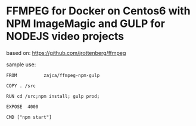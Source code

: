 FFMPEG for Docker on Centos6 with NPM ImageMagic and GULP for NODEJS video projects
===================================================================================
based on:
https://github.com/jrottenberg/ffmpeg

sample use:
```
FROM          zajca/ffmpeg-npm-gulp

COPY . /src

RUN cd /src;npm install; gulp prod;

EXPOSE  4000

CMD ["npm start"]
```